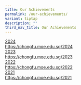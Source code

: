 ```yaml
---
title: Our Achievements
permalink: /our-achievements/
variant: tiptap
description: ""
third_nav_title: Our Achievements
---
```

<p></p>
<div class="isomer-card-grid"><a rel="noopener noreferrer nofollow" href="https://chongfu.moe.edu.sg/2024/" class="isomer-card"><div class="isomer-card-body"><div class="isomer-card-title">2024</div><div class="isomer-card-link">https://chongfu.moe.edu.sg/2024</div></div></a>
<a rel="noopener noreferrer nofollow" href="https://chongfu.moe.edu.sg/2023" class="isomer-card">
<div class="isomer-card-body">
<div class="isomer-card-title">2023</div>
<div class="isomer-card-link">https://chongfu.moe.edu.sg/2023</div>
</div>
</a><a rel="noopener noreferrer nofollow" href="https://chongfu.moe.edu.sg/2022" class="isomer-card"><div class="isomer-card-body"><div class="isomer-card-title">2022</div><div class="isomer-card-link">https://chongfu.moe.edu.sg/2022</div></div></a>
<a rel="noopener noreferrer nofollow" href="https://chongfu.moe.edu.sg/2021" class="isomer-card">
<div class="isomer-card-body">
<div class="isomer-card-title">2021</div>
<div class="isomer-card-link">https://chongfu.moe.edu.sg/2021</div>
</div>
</a>
</div>
<p></p>